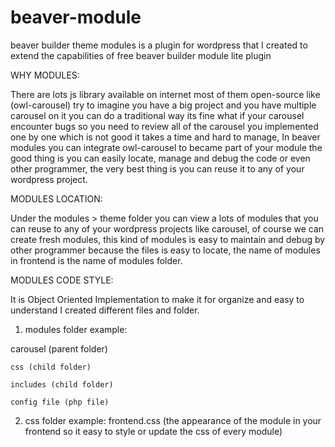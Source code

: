 # beaver-module
beaver builder theme modules is a plugin for wordpress that I created to extend the capabilities of free beaver builder module lite plugin


WHY MODULES:

There are lots js library available on internet most of them open-source like (owl-carousel)
try to imagine you have a big project and you have multiple carousel on it you can do a traditional way its fine what if your carousel encounter bugs so you need to review all of the carousel you implemented one by one which is not good it takes a time and hard to manage, In beaver modules you can integrate owl-carousel to became part of your module the good thing is you can easily locate, manage and debug the code or even other programmer, the very best thing is you can reuse it to any of your wordpress project.


MODULES LOCATION:

Under the modules > theme folder you can view a lots of modules that you can reuse to any of your wordpress projects like carousel,
of course we can create fresh modules, this kind of modules is easy to maintain and debug by other programmer because the files is easy to locate, the name  of modules in frontend is the name of modules folder.


MODULES CODE STYLE:

It is Object Oriented Implementation to make it for organize and easy to understand I created different files and folder.

1. modules folder
example:

  carousel (parent folder)
  
    css (child folder)
    
    includes (child folder)
    
    config file (php file)
    
2. css folder
example:
  frontend.css (the appearance of the module in your frontend so it easy to style or update the css of every module)
